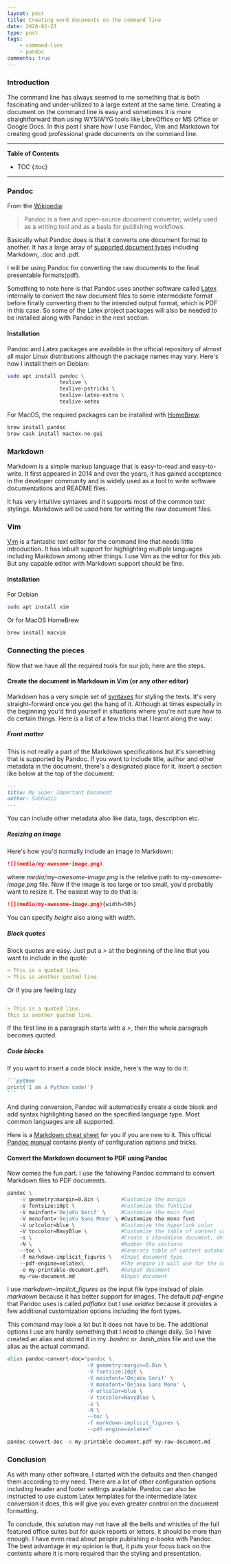 ```yaml
---
layout: post
title: Creating word documents on the command line
date: 2020-02-23
type: post
tags:
    - command-line
    - pandoc
comments: true
---
```

### Introduction
The command line has always seemed to me something that is both fascinating and
under-utilized to a large extent at the same time.
Creating a document on the command line is easy and sometimes it is more
straightforward than using WYSIWYG tools like LibreOffice or MS Office or
Google Docs. In this post I share how I use Pandoc, Vim and Markdown for
creating good professional grade documents on the command line.

---
**Table of Contents**
* TOC
{:toc}
---

### Pandoc
From the [Wikipedia](https://en.wikipedia.org/wiki/Pandoc):

> Pandoc is a free and open-source document converter, widely used as a writing
tool and as a basis for publishing workflows.

Basically what Pandoc does is that it converts one document format to another.
It has a large array of
[supported document types](https://github.com/jgm/pandoc/blob/master/README.md#the-universal-markup-converter)
including Markdown, .doc and .pdf.

I will be using Pandoc for converting the raw documents to the final presentable
formats(pdf).

Something to note here is that Pandoc uses another software called
[Latex](https://www.latex-project.org/) internally to convert the raw
document files to some intermediate format before finally converting them to
the intended output format, which is PDF in this case. So some of the Latex
project packages will also be needed to be installed along with Pandoc in the next
section.

#### Installation
Pandoc and Latex packages are available in the official repository of almost
all major Linux distributions although the package names may vary.
Here's how I install them on Debian:

```bash
sudo apt install pandoc \
                 texlive \
                 texlive-pstricks \
                 texlive-latex-extra \
                 texlive-xetex
```

For MacOS, the required packages can be installed with
[HomeBrew](https://brew.sh/).

```bash
brew install pandoc
brew cask install mactex-no-gui
```

### Markdown
Markdown is a simple markup language that is easy-to-read and easy-to-write.
It first appeared in 2014 and over the years, it has gained acceptance in the
developer community and is widely used as a tool to write software
documentations and README files.

It has very intuitive syntaxes and it supports most of the common text stylings.
Markdown will be used here for writing the raw document files.

### Vim
[Vim](https://en.wikipedia.org/wiki/Vim_(text_editor))
is a fantastic text editor for the command line that needs little introduction.
It has inbuilt support for highlighting multiple languages including Markdown
among other things.
I use Vim as the editor for this job. But any capable
editor with Markdown support should be fine.

#### Installation
For Debian

```bash
sudo apt install vim
```

Or for MacOS HomeBrew

```bash
brew install macvim
```

### Connecting the pieces
Now that we have all the required tools for our job, here are the steps.

#### Create the document in Markdown in Vim (or any other editor)
Markdown has a very simple set of
[syntaxes](https://daringfireball.net/projects/markdown/syntax)
for styling the texts.
It's very straight-forward once you get the hang of it.
Although at times especially in the beginning you'd find yourself in situations
where you're not sure how to do certain things.
Here is a list of a few tricks that I learnt along the way:

##### Front matter
This is not really a part of the Markdown specifications but it's something that
is supported by Pandoc. If you want to include title, author and other metadata
in the document, there's a designated place for it. Insert a section like
below at the top of the document:

```markdown
---
title: My Super Important Document
author: Subhadip
---
```

You can include other metadata also like data, tags, description etc.

##### Resizing an image
Here's how you'd normally include an image in Markdown:

```markdown
![](media/my-awesome-image.png)
```
where *media/my-awesome-image.png* is the relative path to
*my-awesome-image.png* file.
Now if the image is too large or too small, you'd probably want to resize it.
The easiest way to do that is:

```markdown
![](media/my-awesome-image.png){width=50%}
```

You can specify *height* also along with *width*.

##### Block quotes
Block quotes are easy. Just put a *>* at the beginning of the line that you want
to include in the quote:

```markdown
> This is a quoted line.
> This is another quoted line.
```

Or if you are feeling lazy

```markdown

> This is a quoted line.
This is another quoted line.

```

If the first line in a paragraph starts with a *>*, then the whole paragraph
becomes quoted.

##### Code blocks
If you want to insert a code block inside, here's the way to do it:

~~~markdown
```python
print('I am a Python code!')
```
~~~

And during conversion, Pandoc will automatically create a code block and add
syntax highlighting based on the specified language type. Most common
languages are all supported.

Here is a 
[Markdown cheat sheet](https://www.markdownguide.org/cheat-sheet/) for you
if you are new to it. This official
[Pandoc manual](https://pandoc.org/MANUAL.html) contains plenty of
configuration options and tricks.

#### Convert the Markdown document to PDF using Pandoc
Now comes the fun part. I use the following Pandoc command to convert
Markdown files to PDF documents.

```bash
pandoc \
    -V geometry:margin=0.8in \       #Customize the margin
    -V fontsize:10pt \               #Customize the fontsize
    -V mainfont='DejaVu Serif' \     #Customize the main font
    -V monofont='DejaVu Sans Mono' \ #Customize the mono font
    -V urlcolor=blue \               #Customize the hyperlink color
    -V toccolor=NavyBlue \           #Customize the table of content color
    -s \                             #Create a standalone document, default when converting to PDF
    -N \                             #Number the sections
    --toc \                          #Generate table of content automatically
    -f markdown-implicit_figures \   #Input document type. 
    --pdf-engine=xelatex\            #The engine it will use for the conversion
    -o my-printable-document.pdf\    #Output document
    my-raw-document.md               #Input document
```

I use *markdown-implicit_figures* as the input file type instead of plain *markdown*
because it has better support for images. The default *pdf-engine* that Pandoc
uses is called *pdflatex* but I use *xelatex* because it provides a few
additional customization options including the font types.

This command may look a lot but it does not have to be. The additional options
I use are hardly something that I need to change daily. So I have created an alias
and stored it in my *.bashrc* or *.bash_alias* file and use the alias as the actual
command.

```bash
alias pandoc-convert-doc="pandoc \
                          -V geometry:margin=0.8in \
                          -V fontsize:10pt \
                          -V mainfont='DejaVu Serif' \
                          -V monofont='DejaVu Sans Mono' \
                          -V urlcolor=blue \
                          -V toccolor=NavyBlue \
                          -s \
                          -N \
                          --toc \
                          -f markdown-implicit_figures \
                          --pdf-engine=xelatex"

pandoc-convert-doc -o my-printable-document.pdf my-raw-document.md
```

### Conclusion
As with many other software, I started with the defaults and then changed
them according to my need. There are a lot of other configuration options
including header and footer settings available. Pandoc can also be instructed
to use custom Latex templates for the intermediate latex conversion it
does, this will give you even greater control on the document formatting.

To conclude, this solution may not have all the bells and whistles of the full featured
office suites but for quick reports or letters, it should be more than enough.
I have even read about people publishing e-books with Pandoc. The best advantage
in my opinion is that, it puts your focus back on the contents where it is
more required than the styling and presentation.
